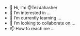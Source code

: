 - 👋 Hi, I’m @Tezdahasher
- 👀 I’m interested in ...
- 🌱 I’m currently learning ...
- 💞️ I’m looking to collaborate on ...
- 📫 How to reach me ...

<!---
Tezdahasher/Tezdahasher is a ✨ special ✨ repository because its `README.md` (this file) appears on your GitHub profile.
You can click the Preview link to take a look at your changes.
--->
